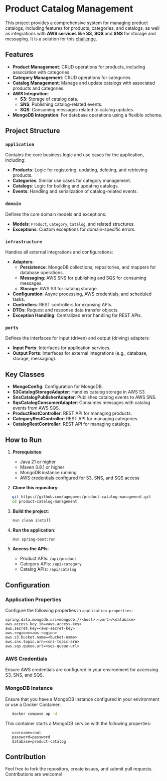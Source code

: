 # Product Catalog Management

This project provides a comprehensive system for managing product catalogs, 
including features for products, categories, and catalogs, as well as integrations 
with **AWS services** like **S3**, **SQS** and **SNS** for storage and messaging.
It is a solution for this [challenge](https://github.com/githubanotaai/new-test-backend-nodejs).

## Features

- **Product Management**: CRUD operations for products, including association with categories.
- **Category Management**: CRUD operations for categories.
- **Catalog Management**: Manage and update catalogs with associated products and categories.
- **AWS Integration**:
  - **S3**: Storage of catalog data.
  - **SNS**: Publishing catalog-related events.
  - **SQS**: Consuming messages related to catalog updates.
- **MongoDB Integration**: For database operations using a flexible schema.

## Project Structure

### `application`
Contains the core business logic and use cases for the application, including:

- **Products**: Logic for registering, updating, deleting, and retrieving products.
- **Categories**: Similar use cases for category management.
- **Catalogs**: Logic for building and updating catalogs.
- **Events**: Handling and serialization of catalog-related events.

### `domain`
Defines the core domain models and exceptions:

- **Models**: `Product`, `Category`, `Catalog`, and related structures.
- **Exceptions**: Custom exceptions for domain-specific errors.

### `infrastructure`
Handles all external integrations and configurations:

- **Adapters**:
  - **Persistence**: MongoDB collections, repositories, and mappers for database operations.
  - **Messaging**: AWS SNS for publishing and SQS for consuming messages.
  - **Storage**: AWS S3 for catalog storage.
- **Configuration**: Async processing, AWS credentials, and scheduled tasks.
- **Controllers**: REST controllers for exposing APIs.
- **DTOs**: Request and response data transfer objects.
- **Exception Handling**: Centralized error handling for REST APIs.

### `ports`
Defines the interfaces for input (driven) and output (driving) adapters:

- **Input Ports**: Interfaces for application services.
- **Output Ports**: Interfaces for external integrations (e.g., database, storage, messaging).

## Key Classes

- **MongoConfig**: Configuration for MongoDB.
- **S3CatalogStorageAdapter**: Handles catalog storage in AWS S3.
- **SnsCatalogPublisherAdapter**: Publishes catalog events to AWS SNS.
- **SqsCatalogConsumerAdapter**: Consumes messages with catalog events from AWS SQS.
- **ProductRestController**: REST API for managing products.
- **CategoryRestController**: REST API for managing categories.
- **CatalogRestController**: REST API for managing catalogs.

## How to Run

1. **Prerequisites**:
   - Java 21 or higher
   - Maven 3.8.1 or higher
   - MongoDB instance running
   - AWS credentials configured for S3, SNS, and SQS access

2. **Clone this repository**:
```bash
   git https://github.com/agmgomes/product-catalog-management.git
   cd product-catalog-management
```

3. **Build the project**:
   ```bash
   mvn clean install
   ```

4. **Run the application**:
   ```bash
   mvn spring-boot:run
   ```

5. **Access the APIs**:
   - Product APIs: `/api/product`
   - Category APIs: `/api/category`
   - Catalog APIs: `/api/catalog`

## Configuration

### Application Properties

Configure the following properties in `application.properties`:

```properties
spring.data.mongodb.uri=mongodb://<host>:<port>/<database>
aws.access.key.id=<aws-access-key>
aws.secret.key=<aws-secret-key>
aws.region=<aws-region>
aws.s3.bucket.name=<bucket-name>
aws.sns.topic.arn=<sns-topic-arn>
aws.sqs.queue.url=<sqs-queue-url>
```

### AWS Credentials

Ensure AWS credentials are configured in your environment for accessing S3, SNS, and SQS.

### MongoDB Instance

Ensure that you have a MongoDB instance configured in your environment or use
a Docker Container:

```bash
   docker compose up -d
```
This container starts a MongoDB service with the following properties:

```properties
   username=root
   password=password
   database=product-catalog
```

## Contribution

Feel free to fork the repository, create issues, and submit pull requests.
Contributions are welcome!